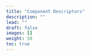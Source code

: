 ```yaml
---
title: "Component Descriptors"
description: ""
lead: ""
draft: false
images: []
weight: 50
toc: true
---
```

